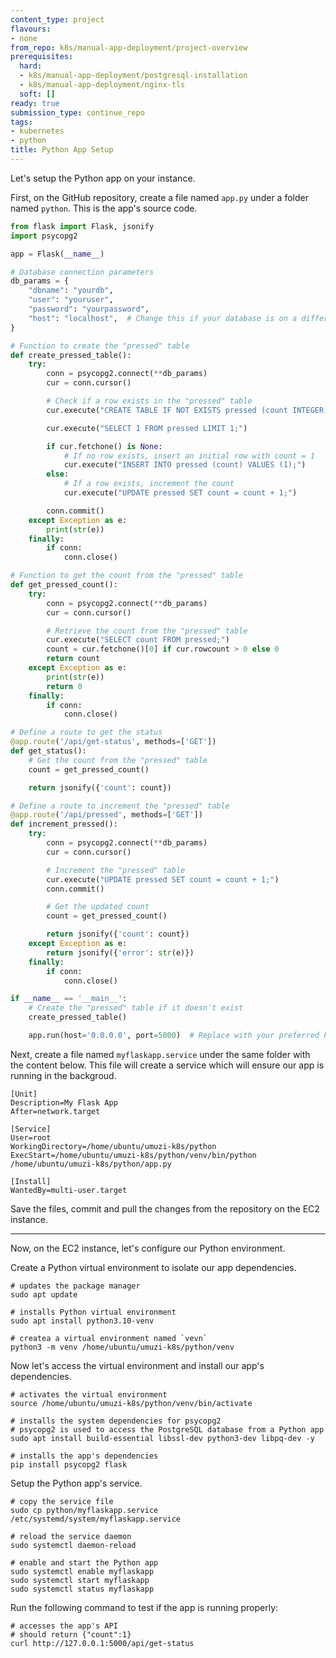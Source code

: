 ```yaml
---
content_type: project
flavours:
- none
from_repo: k8s/manual-app-deployment/project-overview
prerequisites:
  hard:
  - k8s/manual-app-deployment/postgresql-installation
  - k8s/manual-app-deployment/nginx-tls
  soft: []
ready: true
submission_type: continue_repo
tags:
- kubernetes
- python
title: Python App Setup
---
```


Let's setup the Python app on your instance.

First, on the GitHub repository, create a file named `app.py` under a folder named `python`. This is the app's source code.

```python
from flask import Flask, jsonify
import psycopg2

app = Flask(__name__)

# Database connection parameters
db_params = {
    "dbname": "yourdb",
    "user": "youruser",
    "password": "yourpassword",
    "host": "localhost",  # Change this if your database is on a different host
}

# Function to create the "pressed" table
def create_pressed_table():
    try:
        conn = psycopg2.connect(**db_params)
        cur = conn.cursor()

        # Check if a row exists in the "pressed" table
        cur.execute("CREATE TABLE IF NOT EXISTS pressed (count INTEGER);")

        cur.execute("SELECT 1 FROM pressed LIMIT 1;")

        if cur.fetchone() is None:
            # If no row exists, insert an initial row with count = 1
            cur.execute("INSERT INTO pressed (count) VALUES (1);")
        else:
            # If a row exists, increment the count
            cur.execute("UPDATE pressed SET count = count + 1;")

        conn.commit()
    except Exception as e:
        print(str(e))
    finally:
        if conn:
            conn.close()

# Function to get the count from the "pressed" table
def get_pressed_count():
    try:
        conn = psycopg2.connect(**db_params)
        cur = conn.cursor()

        # Retrieve the count from the "pressed" table
        cur.execute("SELECT count FROM pressed;")
        count = cur.fetchone()[0] if cur.rowcount > 0 else 0
        return count
    except Exception as e:
        print(str(e))
        return 0
    finally:
        if conn:
            conn.close()

# Define a route to get the status
@app.route('/api/get-status', methods=['GET'])
def get_status():
    # Get the count from the "pressed" table
    count = get_pressed_count()

    return jsonify({'count': count})

# Define a route to increment the "pressed" table
@app.route('/api/pressed', methods=['GET'])
def increment_pressed():
    try:
        conn = psycopg2.connect(**db_params)
        cur = conn.cursor()

        # Increment the "pressed" table
        cur.execute("UPDATE pressed SET count = count + 1;")
        conn.commit()

        # Get the updated count
        count = get_pressed_count()

        return jsonify({'count': count})
    except Exception as e:
        return jsonify({'error': str(e)})
    finally:
        if conn:
            conn.close()

if __name__ == '__main__':
    # Create the "pressed" table if it doesn't exist
    create_pressed_table()

    app.run(host='0.0.0.0', port=5000)  # Replace with your preferred host and port

```

Next, create a file named `myflaskapp.service` under the same folder with the content below. This file will create a service which will ensure our app is running in the backgroud.

```
[Unit]
Description=My Flask App
After=network.target

[Service]
User=root
WorkingDirectory=/home/ubuntu/umuzi-k8s/python
ExecStart=/home/ubuntu/umuzi-k8s/python/venv/bin/python /home/ubuntu/umuzi-k8s/python/app.py

[Install]
WantedBy=multi-user.target
```

Save the files, commit and pull the changes from the repository on the EC2 instance.

---

Now, on the EC2 instance, let's configure our Python environment.

Create a Python virtual environment to isolate our app dependencies.

```
# updates the package manager
sudo apt update

# installs Python virtual environment
sudo apt install python3.10-venv

# createa a virtual environment named `vevn`
python3 -m venv /home/ubuntu/umuzi-k8s/python/venv
```

Now let's access the virtual environment and install our app's dependencies.

```
# activates the virtual environment
source /home/ubuntu/umuzi-k8s/python/venv/bin/activate

# installs the system dependencies for psycopg2
# psycopg2 is used to access the PostgreSQL database from a Python app
sudo apt install build-essential libssl-dev python3-dev libpq-dev -y

# installs the app's dependencies
pip install psycopg2 flask
```

Setup the Python app's service.

```
# copy the service file
sudo cp python/myflaskapp.service /etc/systemd/system/myflaskapp.service

# reload the service daemon
sudo systemctl daemon-reload

# enable and start the Python app
sudo systemctl enable myflaskapp
sudo systemctl start myflaskapp
sudo systemctl status myflaskapp
```

Run the following command to test if the app is running properly:

```
# accesses the app's API
# should return {"count":1}
curl http://127.0.0.1:5000/api/get-status
```